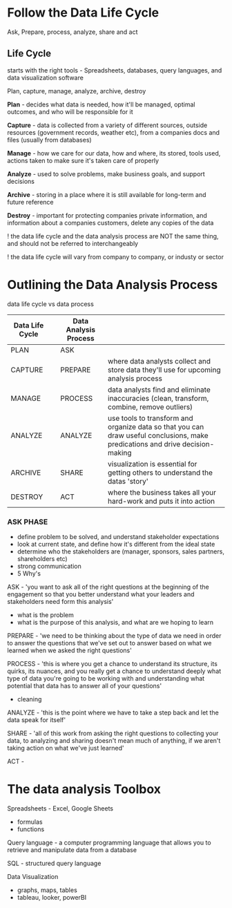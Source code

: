 # Follow the Data Life Cycle

Ask, Prepare, process, analyze, share and act

## Life Cycle

starts with the right tools - Spreadsheets, databases, query languages, and data visualization software

Plan, capture, manage, analyze, archive, destroy

**Plan** - decides what data is needed, how it'll be managed, optimal outcomes, and who will be responsible for it

**Capture** - data is collected from a variety of different sources, outside resources (government records, weather etc), from a companies docs and files (usually from databases)

**Manage** - how we care for our data, how and where, its stored, tools used, actions taken to make sure it's taken care of properly

**Analyze** - used to solve problems, make business goals, and support decisions

**Archive** - storing in a place where it is still available for long-term and future reference

**Destroy** - important for protecting companies private information, and information about a companies customers, delete any copies of the data

! the data life cycle and the data analysis process are NOT the same thing, and should not be referred to interchangeably

! the data life cycle will vary from company to company, or industy or sector

# Outlining the Data Analysis Process

data life cycle vs data process

| Data Life Cycle |  | Data Analysis Process |                                                                                                                               |
| --------------- | - | --------------------- | ----------------------------------------------------------------------------------------------------------------------------- |
| PLAN            |  | ASK                   |                                                                                                                               |
| CAPTURE         |  | PREPARE               | where data analysts collect and store data they'll use for upcoming analysis process                                          |
| MANAGE          |  | PROCESS               | data analysts find and eliminate inaccuracies (clean, transform, combine, remove outliers)                                    |
| ANALYZE         |  | ANALYZE               | use tools to transform and organize data so that you can draw useful conclusions, make predications and drive decision-making |
| ARCHIVE         |  | SHARE                 | visualization is essential for getting others to understand the datas 'story'                                                 |
| DESTROY         |  | ACT                   | where the business takes all your hard-work and puts it into action                                                           |

### ASK PHASE

- define problem to be solved, and understand stakeholder expectations
- look at current state, and define how it's different from the ideal state
- determine who the stakeholders are (manager, sponsors, sales partners, shareholders etc)
- strong communication
- 5 Why's

ASK - 'you want to ask all of the right questions at the beginning of the engagement so that you better understand what your leaders and stakeholders need form this analysis'

- what is the problem
- what is the purpose of this analysis, and what are we hoping to learn

PREPARE - 'we need to be thinking about the type of data we need in order to answer the questions that we've set out to answer based on what we learned when we asked the right questions'

PROCESS - 'this is where you get a chance to understand its structure, its quirks, its nuances, and you really get a chance to understand deeply what type of data you're going to be working with and understanding what potential that data has to answer all of your questions'

- cleaning

ANALYZE - 'this is the point where we have to take a step back and let the data speak for itself'

SHARE - 'all of this work from asking the right questions to collecting your data, to analyzing and sharing doesn't mean much of anything, if we aren't taking action on what we've just learned'

ACT - 


# The data analysis Toolbox

Spreadsheets - Excel, Google Sheets

- formulas
- functions

Query language - a computer programming language that allows you to retrieve and manipulate data from a database

SQL - structured query language

Data Visualization

- graphs, maps, tables
- tableau, looker, powerBI
